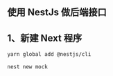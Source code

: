 ## 使用 NestJs 做后端接口

## 1、新建 Next 程序

```bash
yarn global add @nestjs/cli
```

```bash
nest new mock
```
